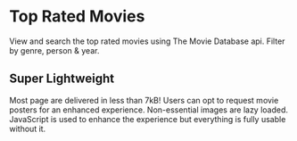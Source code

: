 # Top Rated Movies

View and search the top rated movies using The Movie Database api. Filter by genre, person & year.

## Super Lightweight

Most page are delivered in less than 7kB! Users can opt to request movie posters for an enhanced experience. Non-essential images are lazy loaded. JavaScript is used to enhance the experience but everything is fully usable without it.